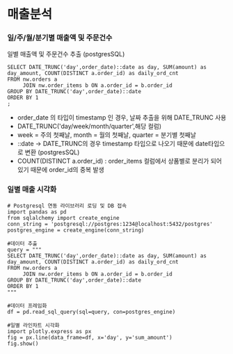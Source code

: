 # 매출분석

### 일/주/월/분기별 매출액 및 주문건수
일별 매출액 및 주문건수 추출 (postgresSQL)

```
SELECT DATE_TRUNC('day',order_date)::date as day, SUM(amount) as day_amount, COUNT(DISTINCT a.order_id) as daily_ord_cnt
FROM nw.orders a
     JOIN nw.order_items b ON a.order_id = b.order_id 
GROUP BY DATE_TRUNC('day',order_date)::date
ORDER BY 1
;
```
- order_date 의 타입이 timestamp 인 경우, 날짜 추출을 위해 DATE_TRUNC 사용
- DATE_TRUNC('day/week/month/quarter',해당 컬럼)
- week = 주의 첫째날, month = 월의 첫째날, quarter = 분기별 첫째날
- ::date -> DATE_TRUNC의 경우 timestamp 타입으로 나오기 때문에 date타입으로 변환 (postgresSQL)
- COUNT(DISTINCT a.order_id) : order_items 컬럼에서 상품별로 분리가 되어있기 때문에 order_id의 중복 발생

### 일별 매출 시각화

```
# Postgresql 연동 라이브러리 로딩 및 DB 접속
import pandas as pd
from sqlalchemy import create_engine
conn_string = 'postgresql://postgres:1234@localhost:5432/postgres'
postgres_engine = create_engine(conn_string)

#데이터 추출
query = """
SELECT DATE_TRUNC('day',order_date)::date as day, SUM(amount) as day_amount, COUNT(DISTINCT a.order_id) as daily_ord_cnt
FROM nw.orders a
     JOIN nw.order_items b ON a.order_id = b.order_id 
GROUP BY DATE_TRUNC('day',order_date)::date
ORDER BY 1
"""

#데이터 프레임화
df = pd.read_sql_query(sql=query, con=postgres_engine)

#일별 라인차트 시각화
import plotly.express as px
fig = px.line(data_frame=df, x='day', y='sum_amount')
fig.show()
```
